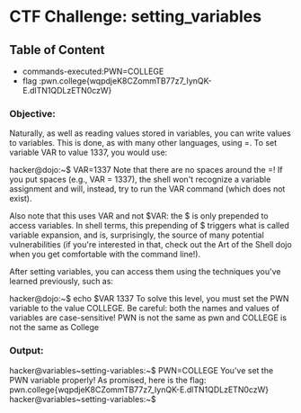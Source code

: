 # CTF Challenge: setting_variables

## Table of Content

- commands-executed:PWN=COLLEGE
- flag :pwn.college{wqpdjeK8CZommTB77z7_IynQK-E.dlTN1QDLzETN0czW}



### Objective:
Naturally, as well as reading values stored in variables, you can write values to variables. This is done, as with many other languages, using =. To set variable VAR to value 1337, you would use:

hacker@dojo:~$ VAR=1337
Note that there are no spaces around the =! If you put spaces (e.g., VAR = 1337), the shell won't recognize a variable assignment and will, instead, try to run the VAR command (which does not exist).

Also note that this uses VAR and not $VAR: the $ is only prepended to access variables. In shell terms, this prepending of $ triggers what is called variable expansion, and is, surprisingly, the source of many potential vulnerabilities (if you're interested in that, check out the Art of the Shell dojo when you get comfortable with the command line!).

After setting variables, you can access them using the techniques you've learned previously, such as:

hacker@dojo:~$ echo $VAR
1337
To solve this level, you must set the PWN variable to the value COLLEGE. Be careful: both the names and values of variables are case-sensitive! PWN is not the same as pwn and COLLEGE is not the same as College

### Output:
hacker@variables~setting-variables:~$ PWN=COLLEGE
You've set the PWN variable properly! As promised, here is the flag:
pwn.college{wqpdjeK8CZommTB77z7_IynQK-E.dlTN1QDLzETN0czW}
hacker@variables~setting-variables:~$ 
